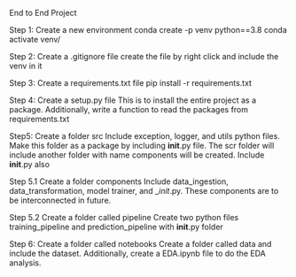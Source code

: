 End to End Project

Step 1: Create a new environment
conda create -p venv python==3.8
conda activate venv/

Step 2: Create a .gitignore file
create the file by right click and include the venv in it

Step 3: Create a requirements.txt file
pip install -r requirements.txt

Step 4: Create a setup.py file
This is to install the entire project as a package. Additionally, write a function to read the packages from requirements.txt

Step5: Create a folder src
Include exception, logger, and utils python files. Make this folder as a package by including __init__.py file. The scr folder will include another folder with name components will be created. Include __init__.py also 

Step 5.1 Create a folder components
Include data_ingestion, data_transformation, model trainer, and __init_.py. These components are to be interconnected in future. 

Step 5.2 Create a folder called pipeline
Create two python files training_pipeline and prediction_pipeline with __init__.py folder

Step 6: Create a folder called notebooks
Create a folder called data and include the dataset. Additionally, create a EDA.ipynb file to do the EDA analysis.